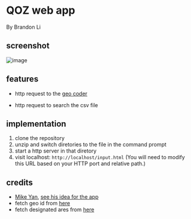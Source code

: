 <!--  README.md
      QOZ app
      Created by Brandon Li on 1/4/19.
      Copyright © 2019 Brandon Li. All rights reserved.  -->
QOZ web app
=======
By Brandon Li
## screenshot
![image](https://user-images.githubusercontent.com/42391580/50742165-b9cd1c00-11c4-11e9-9496-7379c33c2ad7.png)

## features
- http request to the <a href= https://geocoding.geo.census.gov/geocoder/geographies/onelineaddress target="_blank">geo coder</a>

- http request to search the csv file
## implementation
1. clone the repository 
2. unzip and switch diretories to the file in the command prompt
3. start a http server in that diretory
4. visit localhost: `http://localhost/input.html` (You will need to modify this URL based on your HTTP port and relative path.)


## credits
- [Mike Yan](yan.mike@gmail.com),  [see his idea for the app](IDEA.md)
- fetch geo id from [here](https://geocoding.geo.census.gov/geocoder/geographies/onelineaddress)
- fetch designated ares from [here](https://www.cdfifund.gov/Documents/Designated%20QOZs.12.14.18.xlsx)


